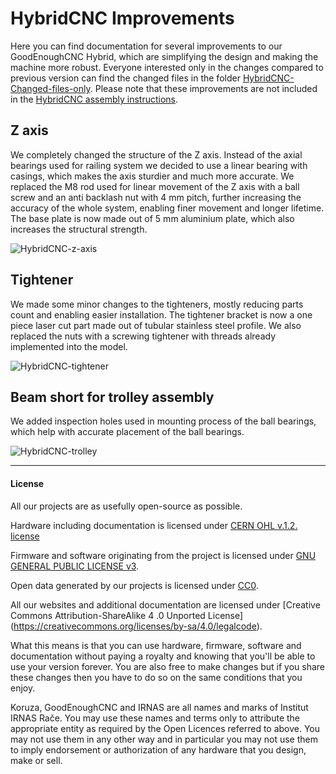 # HybridCNC Improvements

Here you can find documentation for several improvements to our GoodEnoughCNC Hybrid, which are simplifying the design and making the machine more robust. Everyone interested only in the changes compared to previous version can find the changed files in the folder [HybridCNC-Changed-files-only](https://github.com/IRNAS/GoodEnoughCNC-PlasmaCutter/tree/master/HybridCNC_v3/HybridCNC-Changed-files-only). Please note that these improvements are not included in the [HybridCNC assembly instructions](https://goodenoughcnc-hybrid-cnc.readme.io/docs). 

## Z axis

We completely changed the structure of the Z axis. Instead of the axial bearings used for railing system we decided to use a linear bearing with casings, which makes the axis sturdier and much more accurate. We replaced the M8 rod used for linear movement of the Z axis with a ball screw and an anti backlash nut with 4 mm pitch, further increasing the accuracy of the whole system, enabling finer movement and longer lifetime. The base plate is now made out of 5 mm aluminium plate, which also increases the structural strength. 

![HybridCNC-z-axis](../Images/z-axis-improvement.JPG)

## Tightener

We made some minor changes to the tighteners, mostly reducing parts count and enabling easier installation. The tightener bracket is now a one piece laser cut part made out of tubular stainless steel profile. We also replaced the nuts with a screwing tightener with threads already implemented into the model.

![HybridCNC-tightener](../Images/Tightener-Plate-Assembly.JPG)

## Beam short for trolley assembly

We added inspection holes used in mounting process of the ball bearings, which help with accurate placement of the ball bearings.

![HybridCNC-trolley](../Images/Trolley-Y1.JPG)

---

#### License

All our projects are as usefully open-source as possible.

Hardware including documentation is licensed under [CERN OHL v.1.2. license](http://www.ohwr.org/licenses/cern-ohl/v1.2)

Firmware and software originating from the project is licensed under [GNU GENERAL PUBLIC LICENSE v3](http://www.gnu.org/licenses/gpl-3.0.en.html).

Open data generated by our projects is licensed under [CC0](https://creativecommons.org/publicdomain/zero/1.0/legalcode).

All our websites and additional documentation are licensed under [Creative Commons Attribution-ShareAlike 4 .0 Unported License] (https://creativecommons.org/licenses/by-sa/4.0/legalcode).

What this means is that you can use hardware, firmware, software and documentation without paying a royalty and knowing that you'll be able to use your version forever. You are also free to make changes but if you share these changes then you have to do so on the same conditions that you enjoy.

Koruza, GoodEnoughCNC and IRNAS are all names and marks of Institut IRNAS Rače. 
You may use these names and terms only to attribute the appropriate entity as required by the Open Licences referred to above. You may not use them in any other way and in particular you may not use them to imply endorsement or authorization of any hardware that you design, make or sell.

